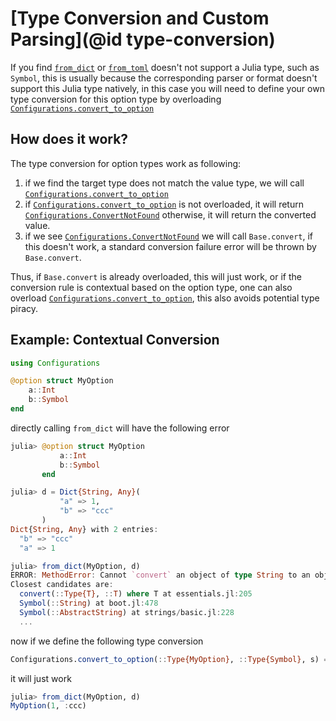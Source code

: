 # [Type Conversion and Custom Parsing](@id type-conversion)

If you find [`from_dict`](@ref) or [`from_toml`](@ref) doesn't not support a Julia type, such as `Symbol`,
this is usually because the corresponding parser or format doesn't support this Julia type natively, in this
case you will need to define your own type conversion for this option type by
overloading [`Configurations.convert_to_option`](@ref)

## How does it work?

The type conversion for option types work as following:

1. if we find the target type does not match the value type, we will call [`Configurations.convert_to_option`](@ref)
2. if [`Configurations.convert_to_option`](@ref) is not overloaded, it will return [`Configurations.ConvertNotFound`](@ref) otherwise, it will return the converted value.
3. if we see [`Configurations.ConvertNotFound`](@ref) we will call `Base.convert`, if this doesn't work, a standard conversion failure error will be thrown by `Base.convert`.

Thus, if `Base.convert` is already overloaded, this will just work, or if the conversion rule is contextual based
on the option type, one can also overload [`Configurations.convert_to_option`](@ref), this also avoids potential
type piracy.

## Example: Contextual Conversion

```julia
using Configurations

@option struct MyOption
    a::Int
    b::Symbol
end
```

directly calling `from_dict` will have the following error

```julia
julia> @option struct MyOption
           a::Int
           b::Symbol
       end

julia> d = Dict{String, Any}(
           "a" => 1,
           "b" => "ccc"
       )
Dict{String, Any} with 2 entries:
  "b" => "ccc"
  "a" => 1

julia> from_dict(MyOption, d)
ERROR: MethodError: Cannot `convert` an object of type String to an object of type Symbol
Closest candidates are:
  convert(::Type{T}, ::T) where T at essentials.jl:205
  Symbol(::String) at boot.jl:478
  Symbol(::AbstractString) at strings/basic.jl:228
  ...
```

now if we define the following type conversion

```julia
Configurations.convert_to_option(::Type{MyOption}, ::Type{Symbol}, s) = Symbol(s)
```

it will just work

```julia
julia> from_dict(MyOption, d)
MyOption(1, :ccc)
```
